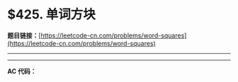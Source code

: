 # $425. 单词方块

**题目链接：**[https://leetcode-cn.com/problems/word-squares](https://leetcode-cn.com/problems/word-squares)

---

<Cards card="leetcode_425_word-squares"></Cards>

---

**AC 代码：**

```java

```